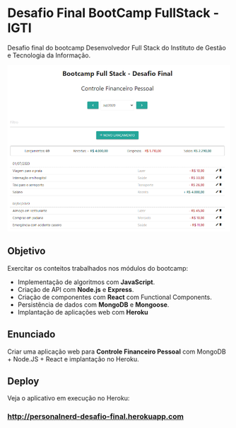 # Desafio Final BootCamp FullStack - IGTI

Desafio final do bootcamp Desenvolvedor Full Stack do Instituto de Gestão e Tecnologia da Informação.

![Screen Desafio Final Bootcamp IGTI](screen.PNG)

## Objetivo

Exercitar os conteitos trabalhados nos módulos do bootcamp:
- Implementação de algoritmos com **JavaScript**.
- Criação de API com **Node.js** e **Express**.
- Criação de componentes com **React** com Functional Components.
- Persistência de dados com **MongoDB** e **Mongoose**.
- Implantação de aplicações web com **Heroku**

## Enunciado

Criar uma aplicação web para **Controle Financeiro Pessoal** com MongoDB + Node.JS + React e implantação no Heroku.

## Deploy

Veja o aplicativo em execução no Heroku:
### http://personalnerd-desafio-final.herokuapp.com
